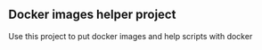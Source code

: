 ## Docker images helper project

Use this project to put docker images and help scripts with docker


